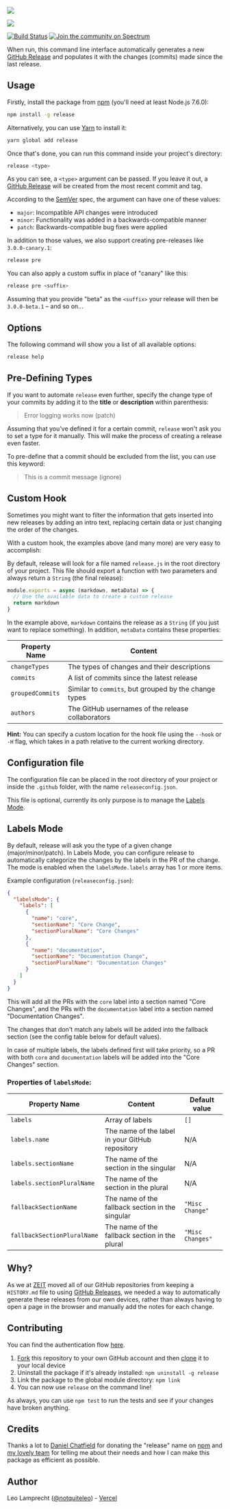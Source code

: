 ![](https://raw.githubusercontent.com/zeit/art/e0348ab1848337de87ccbb713fa33345aa0ba153/release/repo-banner.png)


<a aria-label="Vercel logo" href="https://vercel.com">
  <img src="https://img.shields.io/badge/MADE%20BY%20Vercel-000000.svg?style=for-the-badge&logo=ZEIT&labelColor=000000&logoWidth=20">
</a>


[![Build Status](https://circleci.com/gh/zeit/release.svg?&style=shield)](https://circleci.com/gh/zeit/release)
[![Join the community on Spectrum](https://withspectrum.github.io/badge/badge.svg)](https://spectrum.chat/zeit)

When run, this command line interface automatically generates a new [GitHub Release](https://help.github.com/articles/creating-releases/) and populates it with the changes (commits) made since the last release.

## Usage

Firstly, install the package from [npm](https://npmjs.com/release) (you'll need at least Node.js 7.6.0):

```bash
npm install -g release
```

Alternatively, you can use [Yarn](https://yarnpkg.com/en/) to install it:

```bash
yarn global add release
```

Once that's done, you can run this command inside your project's directory:

```bash
release <type>
```

As you can see, a `<type>` argument can be passed. If you leave it out, a [GitHub Release](https://help.github.com/articles/creating-releases/) will be created from the most recent commit and tag.

According to the [SemVer](https://semver.org) spec, the argument can have one of these values:

- `major`: Incompatible API changes were introduced
- `minor`: Functionality was added in a backwards-compatible manner
- `patch`: Backwards-compatible bug fixes were applied

In addition to those values, we also support creating pre-releases like `3.0.0-canary.1`:

```bash
release pre
```

You can also apply a custom suffix in place of "canary" like this:

```bash
release pre <suffix>
```

Assuming that you provide "beta" as the `<suffix>` your release will then be `3.0.0-beta.1` – and so on...

## Options

The following command will show you a list of all available options:

```bash
release help
```

## Pre-Defining Types

If you want to automate `release` even further, specify the change type of your commits by adding it to the **title** or **description** within parenthesis:

> Error logging works now (patch)

Assuming that you've defined it for a certain commit, `release` won't ask you to set a type for it manually. This will make the process of creating a release even faster.

To pre-define that a commit should be excluded from the list, you can use this keyword:

> This is a commit message (ignore)

## Custom Hook

Sometimes you might want to filter the information that gets inserted into new releases by adding an intro text, replacing certain data or just changing the order of the changes.

With a custom hook, the examples above (and many more) are very easy to accomplish:

By default, release will look for a file named `release.js` in the root directory of your project. This file should export a function with two parameters and always return a `String` (the final release):

```js
module.exports = async (markdown, metaData) => {
  // Use the available data to create a custom release
  return markdown
}
```

In the example above, `markdown` contains the release as a `String` (if you just want to replace something). In addition, `metaData` contains these properties:

| Property Name    | Content                                               |
|------------------|-------------------------------------------------------|
| `changeTypes`    | The types of changes and their descriptions           |
| `commits`        | A list of commits since the latest release            |
| `groupedCommits` | Similar to `commits`, but grouped by the change types |
| `authors`        | The GitHub usernames of the release collaborators     |

**Hint:** You can specify a custom location for the hook file using the `--hook` or `-H` flag, which takes in a path relative to the current working directory.

## Configuration file

The configuration file can be placed in the root directory of your project or inside the `.github` folder, with the name `releaseconfig.json`.

This file is optional, currently its only purpose is to manage the [Labels Mode](#labels-mode).

## Labels Mode

By default, release will ask you the type of a given change (major/minor/patch). In Labels Mode, you can configure release to automatically categorize the changes by the labels in the PR of the change. The mode is enabled when the `labelsMode.labels` array has 1 or more items.

Example configuration (`releaseconfig.json`):

```json
{
  "labelsMode": {
    "labels": [
      {
        "name": "core",
        "sectionName": "Core Change",
        "sectionPluralName": "Core Changes"
      },
      {
        "name": "documentation",
        "sectionName": "Documentation Change",
        "sectionPluralName": "Documentation Changes"
      }
	]
  }
}
```

This will add all the PRs with the `core` label into a section named "Core Changes", and the PRs with the `documentation` label into a section named "Documentation Changes".

The changes that don't match any labels will be added into the fallback section (see the config table below for default values).

In case of multiple labels, the labels defined first will take priority, so a PR with both `core` and `documentation` labels will be added into the "Core Changes" section.

### Properties of `labelsMode`:

| Property Name              | Content                                            | Default value
|----------------------------|----------------------------------------------------|-------------------------------
| `labels`		             | Array of labels                                    | `[]`
| `labels.name`              | The name of the label in your GitHub repository    | N/A
| `labels.sectionName`       | The name of the section in the singular            | N/A
| `labels.sectionPluralName` | The name of the section in the plural              | N/A
| `fallbackSectionName`      | The name of the fallback section in the singular   | `"Misc Change"`
| `fallbackSectionPluralName`| The name of the fallback section in the plural     | `"Misc Changes"`

## Why?

As we at [ZEIT](https://github.com/zeit) moved all of our GitHub repositories from keeping a `HISTORY.md` file to using [GitHub Releases](https://help.github.com/articles/creating-releases/), we needed a way to automatically generate these releases from our own devices, rather than always having to open a page in the browser and manually add the notes for each change.

## Contributing

You can find the authentication flow [here](https://github.com/zeit/release-auth).

1. [Fork](https://help.github.com/articles/fork-a-repo/) this repository to your own GitHub account and then [clone](https://help.github.com/articles/cloning-a-repository/) it to your local device
2. Uninstall the package if it's already installed: `npm uninstall -g release`
3. Link the package to the global module directory: `npm link`
4. You can now use `release` on the command line!

As always, you can use `npm test` to run the tests and see if your changes have broken anything.

## Credits

Thanks a lot to [Daniel Chatfield](https://github.com/danielchatfield) for donating the "release" name on [npm](https://www.npmjs.com) and [my lovely team](https://vercel.com/about) for telling me about their needs and how I can make this package as efficient as possible.

## Author

Leo Lamprecht ([@notquiteleo](https://twitter.com/notquiteleo)) - [Vercel](https://vercel.com)
